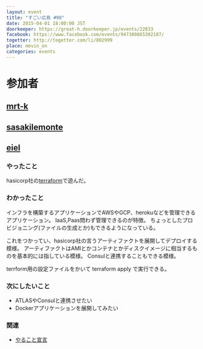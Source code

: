```yaml
---
layout: event
title: "すごい広島 #98"
date: 2015-04-01 18:00:00 JST
doorkeeper: https://great-h.doorkeeper.jp/events/22833
facebook: https://www.facebook.com/events/947308665302187/
togetter: http://togetter.com/li/802999
place: movin_on
categories: events
---
```


# 参加者


## [mrt-k](https://github.com/mrt-k)


## [sasakilemonte](https://github.com/sasakilemonte)


## [eiel](http://eiel.info)

### やったこと

hasicorp社の[terraform](https://www.terraform.io/)で遊んだ。

### わかったこと

インフラを構築するアプリケーションでAWSやGCP、herokuなどを管理できるアプリケーション。
IaaS,Paas問わず管理できるのが特徴。
ちょっとしたプロビジョニング(ファイルの生成とか)もできるようになっている。

これをつかってい、hasicorp社の言うアーティファクトを展開してデプロイする模様。
アーティファクトはAMIとかコンテナとかディスクイメージに相当するものを基本的には指している模様。
Consulと連携することもできる模様。

terrform用の設定ファイルをかいて terraform apply で実行できる。

### 次にしたいこと

* ATLASやConsulと連携させたい
* Dockerアプリケーションを展開してみたい

### 関連

* [やること宣言](https://github.com/great-h/great-h.github.io/issues/1594)
